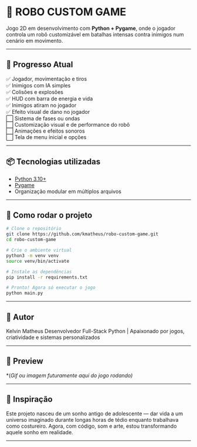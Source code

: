 # 🤖 ROBO CUSTOM GAME

Jogo 2D em desenvolvimento com **Python + Pygame**, onde o jogador controla um robô customizável em batalhas intensas contra inimigos num cenário em movimento.

---

## 🚀 Progresso Atual

✅ Jogador, movimentação e tiros  
✅ Inimigos com IA simples  
✅ Colisões e explosões  
✅ HUD com barra de energia e vida  
✅ Inimigos atiram no jogador  
✅ Efeito visual de dano no jogador  
⬜️ Sistema de fases ou ondas  
⬜️ Customização visual e de performance do robô  
⬜️ Animações e efeitos sonoros  
⬜️ Tela de menu inicial e opções

---

## 📦 Tecnologias utilizadas

* [Python 3.10+](https://www.python.org/)
* [Pygame](https://www.pygame.org/news)
* Organização modular em múltiplos arquivos

---

## 📁 Como rodar o projeto

```bash
# Clone o repositório
git clone https://github.com/kmatheus/robo-custom-game.git
cd robo-custom-game

# Crie o ambiente virtual
python3 -m venv venv
source venv/bin/activate

# Instale as dependências
pip install -r requirements.txt

# Pronto! Agora só executar o jogo
python main.py
```

---

## 👤 Autor

Kelvin Matheus
Desenvolvedor Full-Stack Python | Apaixonado por jogos, criatividade e sistemas personalizados

---

## 📸 Preview

\*(*Gif ou imagem futuramente aqui do jogo rodando)*

---

## 🧠 Inspiração

Este projeto nasceu de um sonho antigo de adolescente — dar vida a um universo imaginado durante longas horas de tédio enquanto trabalhava como costureiro. Agora, com código, som e arte, estou transformando aquele sonho em realidade.

---
